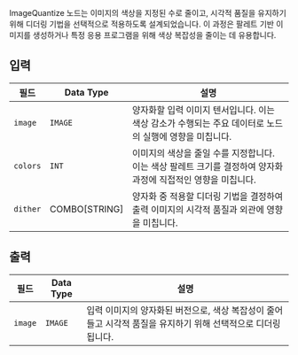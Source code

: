 ImageQuantize 노드는 이미지의 색상을 지정된 수로 줄이고, 시각적 품질을 유지하기 위해 디더링 기법을 선택적으로 적용하도록 설계되었습니다. 이 과정은 팔레트 기반 이미지를 생성하거나 특정 응용 프로그램을 위해 색상 복잡성을 줄이는 데 유용합니다.

## 입력

| 필드   | Data Type | 설명                                                                       |
|---------|-------------|-----------------------------------------------------------------------------------|
| `image` | `IMAGE`     | 양자화할 입력 이미지 텐서입니다. 이는 색상 감소가 수행되는 주요 데이터로 노드의 실행에 영향을 미칩니다. |
| `colors`| `INT`       | 이미지의 색상을 줄일 수를 지정합니다. 이는 색상 팔레트 크기를 결정하여 양자화 과정에 직접적인 영향을 미칩니다. |
| `dither`| COMBO[STRING] | 양자화 중 적용할 디더링 기법을 결정하여 출력 이미지의 시각적 품질과 외관에 영향을 미칩니다. |

## 출력

| 필드 | Data Type | 설명                                                                   |
|-------|-------------|-------------------------------------------------------------------------------|
| `image`| `IMAGE`     | 입력 이미지의 양자화된 버전으로, 색상 복잡성이 줄어들고 시각적 품질을 유지하기 위해 선택적으로 디더링됩니다. |
